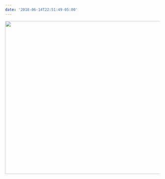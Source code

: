 ```yaml
---
date: '2018-06-14T22:51:49-05:00'
---
```



<img src="uploads/2018/40f797274c.jpg" width="600" height="499" />
